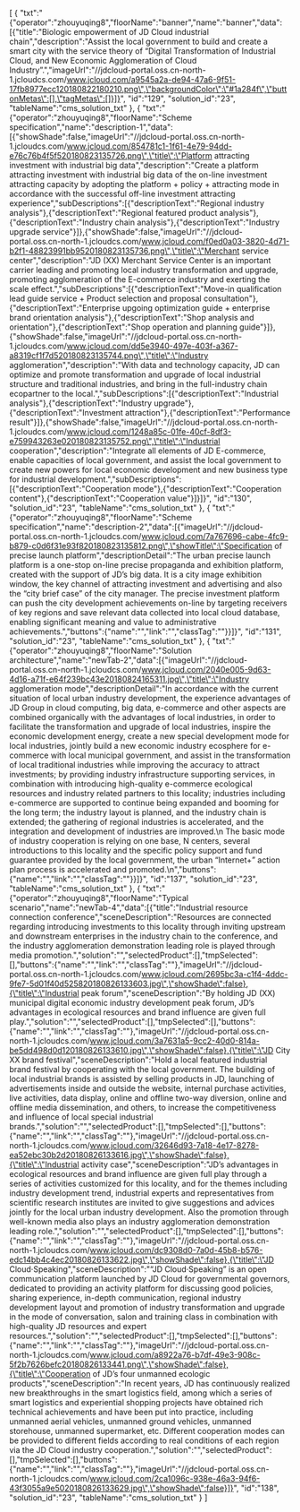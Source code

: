 [
	{
		"txt":"{\"operator\":\"zhouyuqing8\",\"floorName\":\"banner\",\"name\":\"banner\",\"data\":[{\"title\":\"Biologic empowerment of JD Cloud industrial chain\",\"description\":\"Assist the local government to build and create a smart city with the service theory of “Digital Transformation of Industrial Cloud, and New Economic Agglomeration of Cloud Industry”.\",\"imageUrl\":\"//jdcloud-portal.oss.cn-north-1.jcloudcs.com/www.jcloud.com/a9545a2a-de94-47a6-9f51-17fb8977ecc120180822180210.png\",\"backgroundColor\":\"#1a284f\",\"buttonMetas\":[],\"tagMetas\":[]}]}",
		"id":"129",
		"solution_id":"23",
		"tableName":"cms_solution_txt"
	},
	{
		"txt":"{\"operator\":\"zhouyuqing8\",\"floorName\":\"Scheme specification\",\"name\":\"description-1\",\"data\":[{\"showShade\":false,\"imageUrl\":\"//jdcloud-portal.oss.cn-north-1.jcloudcs.com/www.jcloud.com/854781c1-1f61-4e79-94dd-e76c76b4f5f520180823135726.png\",\"title\":\"Platform attracting investment with industrial big data\",\"description\":\"Create a platform attracting investment with industrial big data of the on-line investment attracting capacity by adopting the platform + policy + attracting mode in accordance with the successful off-line investment attracting experience\",\"subDescriptions\":[{\"descriptionText\":\"Regional industry analysis\"},{\"descriptionText\":\"Regional featured product analysis\"},{\"descriptionText\":\"Industry chain analysis\"},{\"descriptionText\":\"Industry upgrade service\"}]},{\"showShade\":false,\"imageUrl\":\"//jdcloud-portal.oss.cn-north-1.jcloudcs.com/www.jcloud.com/f0ed0a03-3820-4d71-b2f1-48823991bb9520180823135736.png\",\"title\":\"Merchant service center\",\"description\":\"JD (XX) Merchant Service Center is an important carrier leading and promoting local industry transformation and upgrade, promoting agglomeration of the E-commerce industry and exerting the scale effect.\",\"subDescriptions\":[{\"descriptionText\":\"Move-in qualification lead guide service + Product selection and proposal consultation\"},{\"descriptionText\":\"Enterprise upgoing optimization guide + enterprise brand orientation analysis\"},{\"descriptionText\":\"Shop analysis and orientation\"},{\"descriptionText\":\"Shop operation and planning guide\"}]},{\"showShade\":false,\"imageUrl\":\"//jdcloud-portal.oss.cn-north-1.jcloudcs.com/www.jcloud.com/dd5e3940-497e-403f-a367-a8319cf1f7d520180823135744.png\",\"title\":\"Industry agglomeration\",\"description\":\"With data and technology capacity, JD can optimize and promote transformation and upgrade of local industrial structure and traditional industries, and bring in the full-industry chain ecopartner to the local.\",\"subDescriptions\":[{\"descriptionText\":\"Industrial analysis\"},{\"descriptionText\":\"Industry upgrade\"},{\"descriptionText\":\"Investment attraction\"},{\"descriptionText\":\"Performance result\"}]},{\"showShade\":false,\"imageUrl\":\"//jdcloud-portal.oss.cn-north-1.jcloudcs.com/www.jcloud.com/1248a85c-01fe-40cf-8df3-e759943263e020180823135752.png\",\"title\":\"Industrial cooperation\",\"description\":\"Integrate all elements of JD E-commerce, enable capacities of local government, and assist the local government to create new powers for local economic development and new business type for industrial development.\",\"subDescriptions\":[{\"descriptionText\":\"Cooperation mode\"},{\"descriptionText\":\"Cooperation content\"},{\"descriptionText\":\"Cooperation value\"}]}]}",
		"id":"130",
		"solution_id":"23",
		"tableName":"cms_solution_txt"
	},
	{
		"txt":"{\"operator\":\"zhouyuqing8\",\"floorName\":\"Scheme specification\",\"name\":\"description-2\",\"data\":[{\"imageUrl\":\"//jdcloud-portal.oss.cn-north-1.jcloudcs.com/www.jcloud.com/7a767696-cabe-4fc9-b879-c0d6f31e93f820180823135812.png\",\"showTitle\":\"Specification of precise launch platform\",\"descriptionDetail\":\"The urban precise launch platform is a one-stop on-line precise propaganda and exhibition platform, created with the support of JD’s big data. It is a city image exhibition window, the key channel of attracting investment and advertising and also the “city brief case” of the city manager. The precise investment platform can push the city development achievements on-line by targeting receivers of key regions and save relevant data collected into local cloud database, enabling significant meaning and value to administrative achievements.\",\"buttons\":{\"name\":\"\",\"link\":\"\",\"classTag\":\"\"}}]}",
		"id":"131",
		"solution_id":"23",
		"tableName":"cms_solution_txt"
	},
	{
		"txt":"{\"operator\":\"zhouyuqing8\",\"floorName\":\"Solution architecture\",\"name\":\"newTab-2\",\"data\":[{\"imageUrl\":\"//jdcloud-portal.oss.cn-north-1.jcloudcs.com/www.jcloud.com/2040e005-9d63-4d16-a71f-e64f239bc43e20180824165311.jpg\",\"title\":\"Industry agglomeration mode\",\"descriptionDetail\":\"In accordance with the current situation of local urban industry development, the experience advantages of JD Group in cloud computing, big data, e-commerce and other aspects are combined organically with the advantages of local industries, in order to facilitate the transformation and upgrade of local industries, inspire the economic development energy, create a new special development mode for local industries, jointly build a new economic industry ecosphere for e-commerce with local municipal government, and assist in the transformation of local traditional industries while improving the accuracy to attract investments; by providing industry infrastructure supporting services, in combination with introducing high-quality e-commerce ecological resources and industry related partners to this locality; industries including e-commerce are supported to continue being expanded and booming for the long term; the industry layout is planned, and the industry chain is extended; the gathering of regional industries is accelerated, and the integration and development of industries are improved.\\n The basic mode of industry cooperation is relying on one base, N centers, several introductions to this locality and the specific policy support and fund guarantee provided by the local government, the urban “Internet+” action plan process is accelerated and promoted.\\n\",\"buttons\":{\"name\":\"\",\"link\":\"\",\"classTag\":\"\"}}]}",
		"id":"137",
		"solution_id":"23",
		"tableName":"cms_solution_txt"
	},
	{
		"txt":"{\"operator\":\"zhouyuqing8\",\"floorName\":\"Typical scenario\",\"name\":\"newTab-4\",\"data\":[{\"title\":\"Industrial resource connection conference\",\"sceneDescription\":\"Resources are connected regarding introducing investments to this locality through inviting upstream and downstream enterprises in the industry chain to the conference, and the industry agglomeration demonstration leading role is played through media promotion.\",\"solution\":\"\",\"selectedProduct\":[],\"tmpSelected\":[],\"buttons\":{\"name\":\"\",\"link\":\"\",\"classTag\":\"\"},\"imageUrl\":\"//jdcloud-portal.oss.cn-north-1.jcloudcs.com/www.jcloud.com/2695bc3a-c1f4-4ddc-9fe7-5d01f40d525820180826133603.jpg\",\"showShade\":false},{\"title\":\"Industrial peak forum\",\"sceneDescription\":\"By holding JD (XX) municipal digital economic industry development peak forum, JD’s advantages in ecological resources and brand influence are given full play.\",\"solution\":\"\",\"selectedProduct\":[],\"tmpSelected\":[],\"buttons\":{\"name\":\"\",\"link\":\"\",\"classTag\":\"\"},\"imageUrl\":\"//jdcloud-portal.oss.cn-north-1.jcloudcs.com/www.jcloud.com/3a7631a5-9cc2-40d0-814a-be5dd498d0d120180826133610.jpg\",\"showShade\":false},{\"title\":\"JD City XX brand festival\",\"sceneDescription\":\"Hold a local featured industrial brand festival by cooperating with the local government. The building of local industrial brands is assisted by selling products in JD, launching of advertisements inside and outside the website, internal purchase activities, live activities, data display, online and offline two-way diversion, online and offline media dissemination, and others, to increase the competitiveness and influence of local special industrial brands.\",\"solution\":\"\",\"selectedProduct\":[],\"tmpSelected\":[],\"buttons\":{\"name\":\"\",\"link\":\"\",\"classTag\":\"\"},\"imageUrl\":\"//jdcloud-portal.oss.cn-north-1.jcloudcs.com/www.jcloud.com/32646d93-7a18-4e17-8278-ea52ebc30b2d20180826133616.jpg\",\"showShade\":false},{\"title\":\"Industrial activity case\",\"sceneDescription\":\"JD’s advantages in ecological resources and brand influence are given full play through a series of activities customized for this locality, and for the themes including industry development trend, industrial experts and representatives from scientific research institutes are invited to give suggestions and advices jointly for the local urban industry development. Also the promotion through well-known media also plays an industry agglomeration demonstration leading role.\",\"solution\":\"\",\"selectedProduct\":[],\"tmpSelected\":[],\"buttons\":{\"name\":\"\",\"link\":\"\",\"classTag\":\"\"},\"imageUrl\":\"//jdcloud-portal.oss.cn-north-1.jcloudcs.com/www.jcloud.com/dc9308d0-7a0d-45b8-b576-edc14bb4c4ec20180826133622.jpg\",\"showShade\":false},{\"title\":\"JD Cloud·Speaking\",\"sceneDescription\":\"“JD Cloud·Speaking” is an open communication platform launched by JD Cloud for governmental governors, dedicated to providing an activity platform for discussing good policies, sharing experience, in-depth communication, regional industry development layout and promotion of industry transformation and upgrade in the mode of conversation, salon and training class in combination with high-quality JD resources and expert resources.\",\"solution\":\"\",\"selectedProduct\":[],\"tmpSelected\":[],\"buttons\":{\"name\":\"\",\"link\":\"\",\"classTag\":\"\"},\"imageUrl\":\"//jdcloud-portal.oss.cn-north-1.jcloudcs.com/www.jcloud.com/a8922a76-b7df-49e3-908c-5f2b7626befc20180826133441.png\",\"showShade\":false},{\"title\":\"Cooperation of JD’s four unmanned ecologic products\",\"sceneDescription\":\"In recent years, JD has continuously realized new breakthroughs in the smart logistics field, among which a series of smart logistics and experiential shopping projects have obtained rich technical achievements and have been put into practice, including unmanned aerial vehicles, unmanned ground vehicles, unmanned storehouse, unmanned supermarket, etc. Different cooperation modes can be provided to different fields according to real conditions of each region via the JD Cloud industry cooperation.\",\"solution\":\"\",\"selectedProduct\":[],\"tmpSelected\":[],\"buttons\":{\"name\":\"\",\"link\":\"\",\"classTag\":\"\"},\"imageUrl\":\"//jdcloud-portal.oss.cn-north-1.jcloudcs.com/www.jcloud.com/2ca1096c-938e-46a3-94f6-43f3055a9e5020180826133629.jpg\",\"showShade\":false}]}",
		"id":"138",
		"solution_id":"23",
		"tableName":"cms_solution_txt"
	}
]